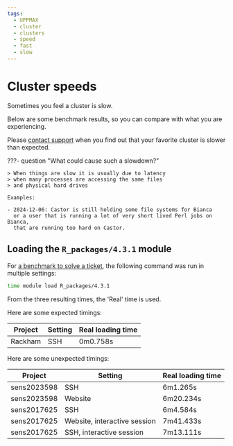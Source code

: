 ```yaml
---
tags:
  - UPPMAX
  - cluster
  - clusters
  - speed
  - fast
  - slow
---
```


# Cluster speeds

Sometimes you feel a cluster is slow.

Below are some benchmark results, so you can compare with what you are
experiencing.

Please [contact support](support.md) when you find out that your favorite
cluster is slower than expected.

???- question "What could cause such a slowdown?"


    > When things are slow it is usually due to latency
    > when many processes are accessing the same files
    > and physical hard drives

    Examples:

    - 2024-12-06: Castor is still holding some file systems for Bianca
      or a user that is running a lot of very short lived Perl jobs on Bianca,
      that are running too hard on Castor.

## Loading the `R_packages/4.3.1` module


For [a benchmark to solve a ticket](https://github.com/UPPMAX/ticket_304069/blob/master/module_load.md#answers),
the following command was run in multiple settings:

```bash
time module load R_packages/4.3.1
```

From the three resulting times, the 'Real' time is used.

Here are some expected timings:

Project    |Setting                     |Real loading time
-----------|----------------------------|-----------------
Rackham    |SSH                         |0m0.758s

Here are some unexpected timings:

Project    |Setting                     |Real loading time
-----------|----------------------------|-----------------
sens2023598|SSH                         |6m1.265s
sens2023598|Website                     |6m20.234s
sens2017625|SSH                         |6m4.584s
sens2017625|Website, interactive session|7m41.433s
sens2017625|SSH, interactive session    |7m13.111s

